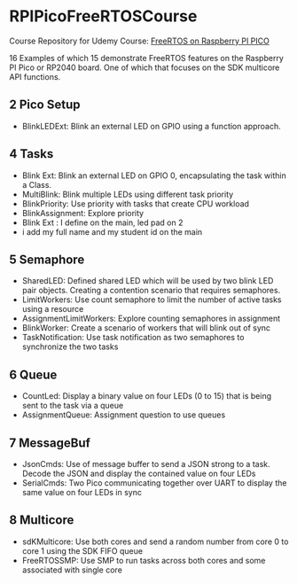 # RPIPicoFreeRTOSCourse
Course Repository for Udemy Course: [FreeRTOS on Raspberry PI PICO](https://www.udemy.com/course/draft/4868484/?referralCode=C5A9A19C93919A9DA294)

16 Examples of which 15 demonstrate FreeRTOS features on the Raspberry PI Pico or RP2040 board. One of which that focuses on the SDK multicore API functions.

## 2 Pico Setup

+ BlinkLEDExt: Blink an external LED on GPIO using a function approach.

## 4 Tasks

+ Blink Ext: Blink an external LED on GPIO 0, encapsulating the task within a Class.
+ MultiBlink: Blink multiple LEDs using different task priority
+ BlinkPriority: Use priority with tasks that create CPU workload
+ BlinkAssignment: Explore priority
+ Blink Ext : I define on the main, led pad on 2
+ i add my full name and my student id on the main


## 5 Semaphore

+ SharedLED: Defined shared LED which will be used by two blink LED pair objects. Creating a contention scenario that requires semaphores. 
+ LimitWorkers: Use count semaphore to limit the number of active tasks using a resource
+ AssignmentLimitWorkers: Explore counting semaphores in assignment
+ BlinkWorker: Create a scenario of workers that will blink out of sync
+ TaskNotification: Use task notification as two semaphores to synchronize the two tasks


## 6 Queue

+ CountLed: Display a binary value on four LEDs (0 to 15) that is being sent to the task via a queue
+ AssignmentQueue: Assignment question to use queues

## 7 MessageBuf

+ JsonCmds: Use of message buffer to send a JSON strong to a task. Decode the JSON and display the contained value on four LEDs
+ SerialCmds: Two Pico communicating together over UART to display the same value on four LEDs in sync

## 8 Multicore

+ sdKMulticore: Use both cores and send a random number from core 0 to core 1 using the SDK FIFO queue
+ FreeRTOSSMP: Use SMP to run tasks across both cores and some associated with single core

